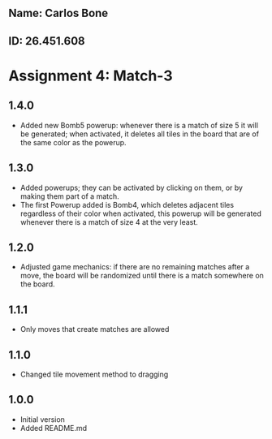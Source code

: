 ## Name: Carlos Bone
## ID: 26.451.608

# Assignment 4: Match-3

## 1.4.0
- Added new Bomb5 powerup: whenever there is a match of size 5 it will be generated; when activated, it deletes all tiles in the board that are of the same color as the powerup.

## 1.3.0
- Added powerups; they can be activated by clicking on them, or by making them part of a match. 
- The first Powerup added is Bomb4, which deletes adjacent tiles regardless of their color when activated, this powerup will be generated whenever there is a match of size 4 at the very least. 

## 1.2.0
- Adjusted game mechanics: if there are no remaining matches after a move, the board will be randomized until there is a match somewhere on the board.

## 1.1.1
- Only moves that create matches are allowed

## 1.1.0
- Changed tile movement method to dragging

## 1.0.0 
- Initial version
- Added README.md